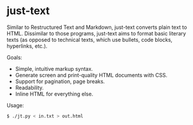 just-text
=========

Similar to Restructured Text and Markdown, just-text converts plain text to HTML.
Dissimilar to those programs, just-text aims to format basic literary texts
(as opposed to technical texts, which use bullets, code blocks, hyperlinks, etc.).

Goals:
* Simple, intuitive markup syntax.
* Generate screen and print-quality HTML documents with CSS.
* Support for pagination, page breaks.
* Readability.
* Inline HTML for everything else.

Usage:
```sh
$ ./jt.py < in.txt > out.html
```